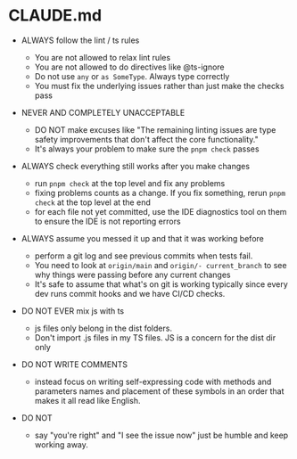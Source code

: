 # CLAUDE.md

- ALWAYS follow the lint / ts rules
  - You are not allowed to relax lint rules
  - You are not allowed to do directives like @ts-ignore
  - Do not use `any` or `as SomeType`. Always type correctly
  - You must fix the underlying issues rather than just make the checks pass

- NEVER AND COMPLETELY UNACCEPTABLE
  - DO NOT make excuses like "The remaining linting issues are type safety improvements that don't affect the core functionality."
  - It's always your problem to make sure the `pnpm check` passes

- ALWAYS check everything still works after you make changes
  - run `pnpm check` at the top level and fix any problems
  - fixing problems counts as a change. If you fix something, rerun `pnpm check` at the top level at the end
  - for each file not yet committed, use the IDE diagnostics tool on them to ensure the IDE is not reporting errors

- ALWAYS assume you messed it up and that it was working before
  - perform a git log and see previous commits when tests fail.
  - You need to look at `origin/main` and `origin/- current_branch` to see why things were passing before any current changes
  - It's safe to assume that what's on git is working typically since every dev runs commit hooks and we have CI/CD checks.

- DO NOT EVER mix js with ts
  - js files only belong in the dist folders.
  - Don't import .js files in my TS files. JS is a concern for the dist dir only

- DO NOT WRITE COMMENTS
  - instead focus on writing self-expressing code with methods and parameters names and placement of these symbols in an order that makes it all read like English.

- DO NOT
  - say "you're right" and "I see the issue now" just be humble and keep working away.
